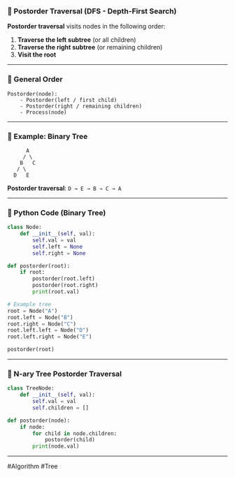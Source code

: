 ### 🔹 Postorder Traversal (DFS - Depth-First Search)

**Postorder traversal** visits nodes in the following order:

1. **Traverse the left subtree** (or all children)
2. **Traverse the right subtree** (or remaining children)
3. **Visit the root**

---

### 🔸 General Order

```
Postorder(node):
    - Postorder(left / first child)
    - Postorder(right / remaining children)
    - Process(node)
```

---

### 🔹 Example: Binary Tree

```
      A
     / \
    B   C
   / \
  D   E
```

**Postorder traversal**: `D → E → B → C → A`

---

### 🔸 Python Code (Binary Tree)

```python
class Node:
    def __init__(self, val):
        self.val = val
        self.left = None
        self.right = None

def postorder(root):
    if root:
        postorder(root.left)
        postorder(root.right)
        print(root.val)

# Example tree
root = Node("A")
root.left = Node("B")
root.right = Node("C")
root.left.left = Node("D")
root.left.right = Node("E")

postorder(root)
```

---

### 🔹 N-ary Tree Postorder Traversal

```python
class TreeNode:
    def __init__(self, val):
        self.val = val
        self.children = []

def postorder(node):
    if node:
        for child in node.children:
            postorder(child)
        print(node.val)
```

---

#Algorithm #Tree